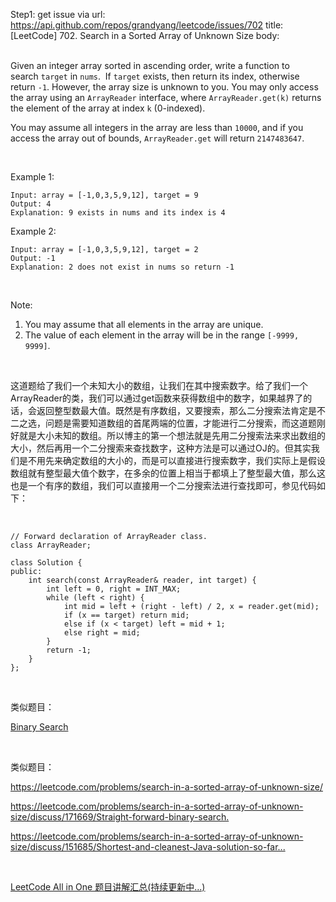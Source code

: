 Step1: get issue via url: https://api.github.com/repos/grandyang/leetcode/issues/702 
 title:[LeetCode] 702. Search in a Sorted Array of Unknown Size 
 body:  
  

Given an integer array sorted in ascending order, write a function to search `target` in `nums`.  If `target` exists, then return its index, otherwise return `-1`. However, the array size is unknown to you. You may only access the array using an `ArrayReader` interface, where `ArrayReader.get(k)` returns the element of the array at index `k` (0-indexed).

You may assume all integers in the array are less than `10000`, and if you access the array out of bounds, `ArrayReader.get` will return `2147483647`.

 

Example 1:
    
    
    Input: array = [-1,0,3,5,9,12], target = 9
    Output: 4
    Explanation: 9 exists in nums and its index is 4
    

Example 2:
    
    
    Input: array = [-1,0,3,5,9,12], target = 2
    Output: -1
    Explanation: 2 does not exist in nums so return -1

 

Note:

  1. You may assume that all elements in the array are unique.
  2. The value of each element in the array will be in the range `[-9999, 9999]`.



 

这道题给了我们一个未知大小的数组，让我们在其中搜索数字。给了我们一个ArrayReader的类，我们可以通过get函数来获得数组中的数字，如果越界了的话，会返回整型数最大值。既然是有序数组，又要搜索，那么二分搜索法肯定是不二之选，问题是需要知道数组的首尾两端的位置，才能进行二分搜索，而这道题刚好就是大小未知的数组。所以博主的第一个想法就是先用二分搜索法来求出数组的大小，然后再用一个二分搜索来查找数字，这种方法是可以通过OJ的。但其实我们是不用先来确定数组的大小的，而是可以直接进行搜索数字，我们实际上是假设数组就有整型最大值个数字，在多余的位置上相当于都填上了整型最大值，那么这也是一个有序的数组，我们可以直接用一个二分搜索法进行查找即可，参见代码如下：

 
    
    
    // Forward declaration of ArrayReader class.
    class ArrayReader;
    
    class Solution {
    public:
        int search(const ArrayReader& reader, int target) {
            int left = 0, right = INT_MAX;
            while (left < right) {
                int mid = left + (right - left) / 2, x = reader.get(mid);
                if (x == target) return mid;
                else if (x < target) left = mid + 1;
                else right = mid;
            }
            return -1;
        }
    };

 

类似题目：

[Binary Search](https://www.cnblogs.com/grandyang/p/9937844.html)

 

类似题目：

<https://leetcode.com/problems/search-in-a-sorted-array-of-unknown-size/>

<https://leetcode.com/problems/search-in-a-sorted-array-of-unknown-size/discuss/171669/Straight-forward-binary-search.>

<https://leetcode.com/problems/search-in-a-sorted-array-of-unknown-size/discuss/151685/Shortest-and-cleanest-Java-solution-so-far...>

 

[LeetCode All in One 题目讲解汇总(持续更新中...)](http://www.cnblogs.com/grandyang/p/4606334.html)
